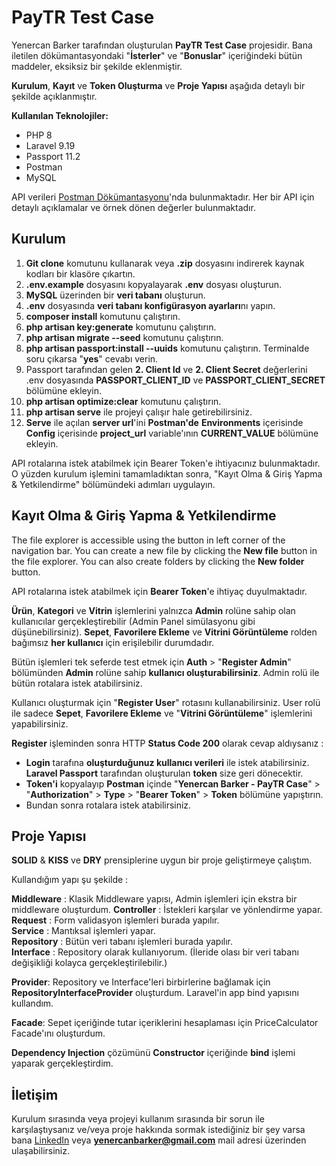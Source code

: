 # PayTR Test Case

Yenercan Barker tarafından oluşturulan **PayTR Test Case** projesidir.
Bana iletilen dökümantasyondaki "**İsterler**" ve "**Bonuslar**" içeriğindeki bütün maddeler, eksiksiz bir şekilde eklenmiştir.

**Kurulum**, **Kayıt** ve **Token Oluşturma** ve **Proje Yapısı** aşağıda detaylı bir şekilde açıklanmıştır.

**Kullanılan Teknolojiler:**
- PHP 8
- Laravel 9.19
- Passport 11.2
- Postman
- MySQL

API verileri [Postman Dökümantasyonu](https://documenter.getpostman.com/view/13932063/2s84DrR2xB)'nda bulunmaktadır. Her bir API için detaylı açıklamalar ve örnek dönen değerler bulunmaktadır.

## Kurulum

1. **Git clone** komutunu kullanarak veya **.zip** dosyasını indirerek kaynak kodları bir klasöre çıkartın.
2. **.env.example** dosyasını kopyalayarak **.env** dosyası oluşturun.
3. **MySQL** üzerinden bir **veri tabanı** oluşturun.
4. **.env** dosyasında **veri tabanı konfigürasyon ayarları**nı yapın.
5. **composer install** komutunu çalıştırın.
6. **php artisan key:generate** komutunu çalıştırın.
7. **php artisan migrate --seed** komutunu çalıştırın.
8. **php artisan passport:install --uuids** komutunu çalıştırın. Terminalde soru çıkarsa "**yes**" cevabı verin.
9. Passport tarafından gelen **2. Client Id** ve **2. Client Secret** değerlerini .env dosyasında **PASSPORT_CLIENT_ID** ve **PASSPORT_CLIENT_SECRET** bölümüne ekleyin.
10. **php artisan optimize:clear** komutunu çalıştırın.
11. **php artisan serve** ile projeyi çalışır hale getirebilirsiniz.
12. **Serve** ile açılan **server url**'ini **Postman'de** **Environments** içerisinde **Config** içerisinde **project_url** variable'ının **CURRENT_VALUE** bölümüne ekleyin.

API rotalarına istek atabilmek için Bearer Token'e ihtiyacınız bulunmaktadır. O yüzden kurulum işlemini tamamladıktan sonra, "Kayıt Olma & Giriş Yapma & Yetkilendirme" bölümündeki adımları uygulayın.

## Kayıt Olma & Giriş Yapma & Yetkilendirme

The file explorer is accessible using the button in left corner of the navigation bar. You can create a new file by clicking the **New file** button in the file explorer. You can also create folders by clicking the **New folder** button.

API rotalarına istek atabilmek için **Bearer Token**'e ihtiyaç  duyulmaktadır.

**Ürün**,  **Kategori** ve **Vitrin** işlemlerini yalnızca **Admin** rolüne sahip olan kullanıcılar gerçekleştirebilir (Admin Panel simülasyonu gibi düşünebilirsiniz).  **Sepet**,  **Favorilere Ekleme** ve **Vitrini Görüntüleme** rolden bağımsız **her kullanıcı** için erişilebilir durumdadır.

Bütün işlemleri tek seferde test etmek için **Auth** > "**Register Admin**" bölümünden **Admin** rolüne sahip **kullanıcı oluşturabilirsiniz**.  Admin rolü  ile bütün rotalara istek atabilirsiniz.

Kullanıcı oluşturmak için "**Register User**" rotasını kullanabilirsiniz.  User rolü ile sadece **Sepet**, **Favorilere Ekleme**  ve "**Vitrini Görüntüleme**" işlemlerini yapabilirsiniz.

**Register** işleminden sonra HTTP **Status Code 200** olarak cevap aldıysanız :

- **Login** tarafına **oluşturduğunuz kullanıcı verileri** ile istek atabilirsiniz. **Laravel Passport** tarafından oluşturulan **token** size geri dönecektir.
- **Token'i** kopyalayıp **Postman** içinde "**Yenercan Barker - PayTR Case**" > "**Authorization**" > **Type** >  "**Bearer Token**" > **Token** bölümüne yapıştırın.
- Bundan sonra rotalara istek atabilirsiniz.

## Proje Yapısı

**SOLID** & **KISS** ve **DRY** prensiplerine uygun bir proje geliştirmeye çalıştım.

Kullandığım yapı şu şekilde :

**Middleware** : Klasik Middleware yapısı, Admin işlemleri için ekstra bir middleware oluşturdum.
**Controller** : İstekleri karşılar ve yönlendirme yapar.  
**Request** : Form validasyon işlemleri burada yapılır.  
**Service** : Mantıksal işlemleri yapar.  
**Repository** : Bütün veri tabanı işlemleri burada yapılır.  
**Interface** : Repository olarak kullanıyorum. (İleride olası bir veri tabanı değişikliği kolayca gerçekleştirilebilir.)

**Provider**: Repository ve Interface'leri birbirlerine bağlamak için **RepositoryInterfaceProvider** oluşturdum. Laravel'in app bind yapısını kullandım.

**Facade**: Sepet içeriğinde tutar içeriklerini hesaplaması için PriceCalculator Facade'ını oluşturdum.

**Dependency Injection** çözümünü **Constructor** içeriğinde **bind** işlemi yaparak gerçekleştirdim. 

## İletişim

Kurulum sırasında veya projeyi kullanım sırasında bir sorun ile karşılaştıysanız ve/veya proje hakkında sormak istediğiniz bir şey varsa
bana [LinkedIn](https://www.linkedin.com/in/yenercanbarker/) veya **yenercanbarker@gmail.com** mail adresi üzerinden ulaşabilirsiniz.

